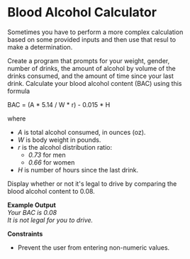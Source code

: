 # Blood Alcohol Calculator

Sometimes you have to perform a more complex calculation  
based on some provided inputs and then use that resul to  
make a determination.

Create a program that prompts for your weight, gender,  
number of drinks, the amount of alcohol by volume of the  
drinks consumed, and the amount of time since your last  
drink. Calculate your blood alcohol content (BAC) using this  
formula

BAC = (A * 5.14 / W * r) - 0.015 * H

where
- *A* is total alcohol consumed, in ounces (oz).
- *W* is body weight in pounds.
- *r* is the alcohol distribution ratio:
  - *0.73* for men
  - *0.66* for women
- *H* is number of hours since the last drink.

Display whether or not it's legal to drive by comparing the  
blood alcohol content to 0.08.

**Example Output**  
*Your BAC is 0.08*  
*It is not legal for you to drive.*

**Constraints**
- Prevent the user from entering non-numeric values.